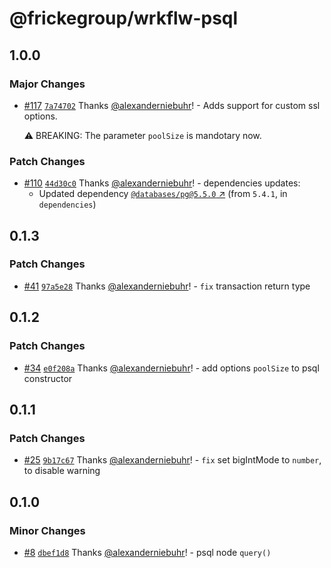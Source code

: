 # @frickegroup/wrkflw-psql

## 1.0.0

### Major Changes

- [#117](https://github.com/frickegroup/wrkflw-engine/pull/117) [`7a74702`](https://github.com/frickegroup/wrkflw-engine/commit/7a747027026813dc3f6ecb15ca6dc57b21959fb8) Thanks [@alexanderniebuhr](https://github.com/alexanderniebuhr)! - Adds support for custom ssl options.

  ⚠️ BREAKING: The parameter `poolSize` is mandotary now.

### Patch Changes

- [#110](https://github.com/frickegroup/wrkflw-engine/pull/110) [`44d30c0`](https://github.com/frickegroup/wrkflw-engine/commit/44d30c077c066100f07419b524d8ec655e29894b) Thanks [@alexanderniebuhr](https://github.com/alexanderniebuhr)! - dependencies updates:
  - Updated dependency [`@databases/pg@5.5.0` ↗︎](https://www.npmjs.com/package/@databases/pg/v/5.5.0) (from `5.4.1`, in `dependencies`)

## 0.1.3

### Patch Changes

- [#41](https://github.com/frickegroup/wrkflw-engine/pull/41) [`97a5e28`](https://github.com/frickegroup/wrkflw-engine/commit/97a5e2848d429372f77059c3b47075cf151c6432) Thanks [@alexanderniebuhr](https://github.com/alexanderniebuhr)! - `fix` transaction return type

## 0.1.2

### Patch Changes

- [#34](https://github.com/frickegroup/wrkflw-engine/pull/34) [`e0f208a`](https://github.com/frickegroup/wrkflw-engine/commit/e0f208a1723acd46d145b4420e9e0c287bd2c2ec) Thanks [@alexanderniebuhr](https://github.com/alexanderniebuhr)! - add options `poolSize` to psql constructor

## 0.1.1

### Patch Changes

- [#25](https://github.com/frickegroup/wrkflw-engine/pull/25) [`9b17c67`](https://github.com/frickegroup/wrkflw-engine/commit/9b17c6734ee4a9932caaa16e4d2bb4ac5b06e7b5) Thanks [@alexanderniebuhr](https://github.com/alexanderniebuhr)! - `fix` set bigIntMode to `number`, to disable warning

## 0.1.0

### Minor Changes

- [#8](https://github.com/frickegroup/wrkflw-engine/pull/8) [`dbef1d8`](https://github.com/frickegroup/wrkflw-engine/commit/dbef1d88c3c63f2c6267f1b2fc732fe36d4a2bb0) Thanks [@alexanderniebuhr](https://github.com/alexanderniebuhr)! - psql node `query()`
